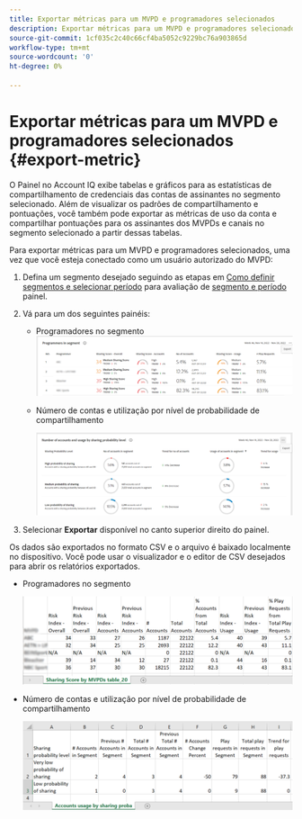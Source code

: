 ```yaml
---
title: Exportar métricas para um MVPD e programadores selecionados
description: Exportar métricas para um MVPD e programadores selecionados
source-git-commit: 1cf035c2c40c66cf4ba5052c9229bc76a903865d
workflow-type: tm+mt
source-wordcount: '0'
ht-degree: 0%

---
```


# Exportar métricas para um MVPD e programadores selecionados {#export-metric}

O Painel no Account IQ exibe tabelas e gráficos para as estatísticas de compartilhamento de credenciais das contas de assinantes no segmento selecionado. Além de visualizar os padrões de compartilhamento e pontuações, você também pode exportar as métricas de uso da conta e compartilhar pontuações para os assinantes dos MVPDs e canais no segmento selecionado a partir dessas tabelas.

Para exportar métricas para um MVPD e programadores selecionados, uma vez que você esteja conectado como um usuário autorizado do MVPD:

1. Defina um segmento desejado seguindo as etapas em [Como definir segmentos e selecionar período](/help/AccountIQ/howto-select-segment-timeframe.md) para avaliação de [segmento e período](/help/AccountIQ/segments-timeframe.md) painel.

1. Vá para um dos seguintes painéis:

   * Programadores no segmento
      ![](assets/prog-segment-export-option.png)

   * Número de contas e utilização por nível de probabilidade de compartilhamento

      ![](assets/progr-usage-panel-export.png)

1. Selecionar **Exportar** disponível no canto superior direito do painel.

Os dados são exportados no formato CSV e o arquivo é baixado localmente no dispositivo. Você pode usar o visualizador e o editor de CSV desejados para abrir os relatórios exportados.

* Programadores no segmento

   ![](assets/export-progr-in-seg.png)


* Número de contas e utilização por nível de probabilidade de compartilhamento

   ![](assets/export-acc-usage.png)

